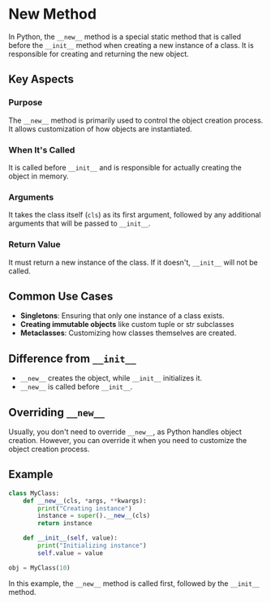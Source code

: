 # New Method

In Python, the `__new__` method is a special static method that is called before the `__init__` method when creating a new instance of a class. It is responsible for creating and returning the new object.

## Key Aspects

### Purpose
The `__new__` method is primarily used to control the object creation process. It allows customization of how objects are instantiated.

### When It's Called
It is called before `__init__` and is responsible for actually creating the object in memory.

### Arguments
It takes the class itself (`cls`) as its first argument, followed by any additional arguments that will be passed to `__init__`.

### Return Value
It must return a new instance of the class. If it doesn't, `__init__` will not be called.

## Common Use Cases
- **Singletons**: Ensuring that only one instance of a class exists.
- **Creating immutable objects** like custom tuple or str subclasses
- **Metaclasses**: Customizing how classes themselves are created.

## Difference from `__init__`
- `__new__` creates the object, while `__init__` initializes it.
- `__new__` is called before `__init__`.

## Overriding `__new__`
Usually, you don't need to override `__new__`, as Python handles object creation. However, you can override it when you need to customize the object creation process.

## Example

```python
class MyClass:
    def __new__(cls, *args, **kwargs):
        print("Creating instance")
        instance = super().__new__(cls)
        return instance

    def __init__(self, value):
        print("Initializing instance")
        self.value = value

obj = MyClass(10)
```

In this example, the `__new__` method is called first, followed by the `__init__` method.
